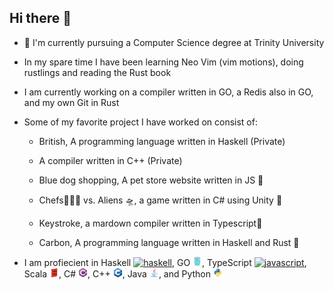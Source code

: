 ## Hi there 👋


- 🐯 I'm currently pursuing a Computer Science degree at Trinity University

- In my spare time I have been learning Neo Vim (vim motions), doing rustlings and reading the Rust book

- I am currently working on a compiler written in GO, a Redis also in GO, and my own Git in Rust
  
- Some of my favorite project I have worked on consist of:
  
  - British, A programming language written in Haskell (Private)
    
  - A compiler written in C++ (Private)
    
  - Blue dog shopping, A pet store website written in JS 📌
    
  - Chefs👨🏻‍🍳 vs. Aliens 🛸, a game written in C# using Unity 📌

  - Keystroke, a mardown compiler written in Typescript📌

  - Carbon, A programming language written in Haskell and Rust 📌
 
  
- I am profiecient in Haskell <a target="_blank" href="https://upload.wikimedia.org/wikipedia/commons/1/1c/Haskell-Logo.svg" style="display: inline-block;"><img src="https://upload.wikimedia.org/wikipedia/commons/1/1c/Haskell-Logo.svg" alt="haskell" width="15" height="15" /></a>, 
 GO <a target="_blank" href="https://raw.githubusercontent.com/devicons/devicon/master/icons/go/go-original.svg" style="display: inline-block;"><img src="https://raw.githubusercontent.com/devicons/devicon/master/icons/go/go-original.svg" alt="go" width="15" height="15" /></a>, TypeScript <a target="_blank" href="https://svgl.app/library/typescript.svg" style="display: inline-block;"><img src= "https://svgl.app/library/typescript.svg" alt="javascript" width="15" height="15" /></a>, Scala <a target="_blank" href="https://raw.githubusercontent.com/devicons/devicon/master/icons/scala/scala-original.svg" style="display: inline-block;"><img src="https://raw.githubusercontent.com/devicons/devicon/master/icons/scala/scala-original.svg" alt="scala" width="15" height="15" /></a>, C# <a target="_blank" href="https://raw.githubusercontent.com/devicons/devicon/master/icons/csharp/csharp-original.svg" style="display: inline-block;"><img src="https://raw.githubusercontent.com/devicons/devicon/master/icons/csharp/csharp-original.svg" alt="csharp" width="15" height="15" /></a>, C++ <a target="_blank" href="https://raw.githubusercontent.com/devicons/devicon/master/icons/cplusplus/cplusplus-original.svg" style="display: inline-block;"><img src="https://raw.githubusercontent.com/devicons/devicon/master/icons/cplusplus/cplusplus-original.svg" alt="cplusplus" width="15" height="15" /></a>, Java <a target="_blank" href="https://raw.githubusercontent.com/devicons/devicon/master/icons/java/java-original.svg" style="display: inline-block;"><img src="https://raw.githubusercontent.com/devicons/devicon/master/icons/java/java-original.svg" alt="java" width="15" height="15" /></a>, and Python <a target="_blank" href="https://raw.githubusercontent.com/devicons/devicon/master/icons/python/python-original.svg" style="display: inline-block;"><img src="https://raw.githubusercontent.com/devicons/devicon/master/icons/python/python-original.svg" alt="python" width="15" height="15" /></a>


